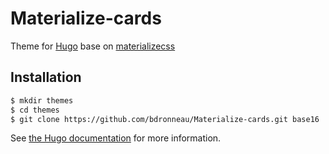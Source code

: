# Materialize-cards

Theme for [Hugo](https://gohugo.io/) base on [materializecss](http://materializecss.com/)

## Installation

```bash
$ mkdir themes
$ cd themes
$ git clone https://github.com/bdronneau/Materialize-cards.git base16
```
See [the Hugo documentation](http://gohugo.io/themes/installing/) for more information.
